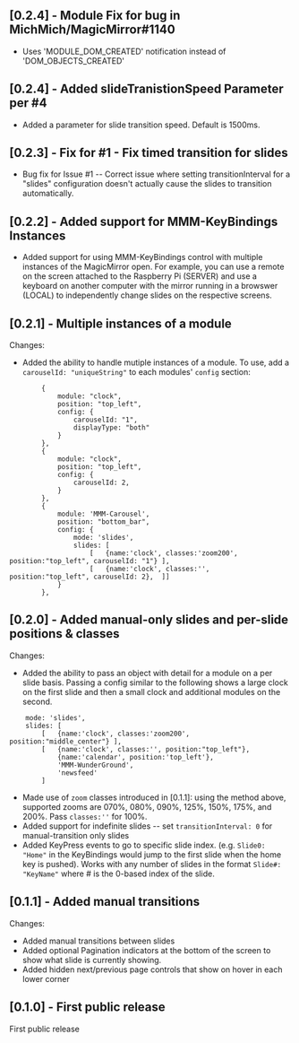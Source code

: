 ## <a name="0_2_4"></a>[0.2.4] - Module Fix for bug in MichMich/MagicMirror#1140

* Uses 'MODULE_DOM_CREATED' notification instead of 'DOM_OBJECTS_CREATED'

## <a name="0_2_4"></a>[0.2.4] - Added slideTranistionSpeed Parameter per #4

* Added a parameter for slide transition speed. Default is 1500ms.


## <a name="0_2_3"></a>[0.2.3] - Fix for #1 - Fix timed transition for slides

* Bug fix for Issue #1 -- Correct issue where setting transitionInterval for a "slides" configuration doesn't actually cause the slides to transition automatically.

## <a name="0_2_2"></a>[0.2.2] - Added support for MMM-KeyBindings Instances

* Added support for using MMM-KeyBindings control with multiple instances of the MagicMirror open.  For example, you can use a remote on the screen attached to the Raspberry Pi (SERVER) and use a keyboard on another computer with the mirror running in a browswer (LOCAL) to independently change slides on the respective screens.


## <a name="0_2_1"></a>[0.2.1] - Multiple instances of a module

Changes:

* Added the ability to handle mutiple instances of a module. To use, add a `carouselId: "uniqueString"` to each modules' `config` section:
```
        {
            module: "clock",
            position: "top_left",
            config: {
				carouselId: "1",
                displayType: "both"
            }
        },
        {
            module: "clock",
            position: "top_left",
            config: {
				carouselId: 2,
			}
        },
        {
            module: 'MMM-Carousel',
            position: "bottom_bar",
            config: {
                mode: 'slides',
                slides: [
                    [   {name:'clock', classes:'zoom200', position:"top_left", carouselId: "1"} ],
                    [   {name:'clock', classes:'', position:"top_left", carouselId: 2},  ]]
            }
        },
```

## [0.2.0] - Added manual-only slides and per-slide positions & classes

Changes:

* Added the ability to pass an object with detail for a module on a per slide basis.  Passing a config similar to the following shows a large clock on the first slide and then a small clock and additional modules on the second.
```
    mode: 'slides',
    slides: [
        [   {name:'clock', classes:'zoom200', position:"middle_center"} ],
        [   {name:'clock', classes:'', position:"top_left"}, 
            {name:'calendar', position:'top_left'}, 
            'MMM-WunderGround', 
            'newsfeed'
        ]
```
* Made use of `zoom` classes introduced in [0.1.1]: using the method above, supported zooms are 070%, 080%, 090%, 125%, 150%, 175%, and 200%. Pass `classes:''` for 100%.
* Added support for indefinite slides -- set `transitionInterval: 0` for manual-transition only slides
* Added KeyPress events to go to specific slide index. (e.g. `Slide0: "Home"` in the KeyBindings would jump to the first slide when the home key is pushed). Works with any number of slides in the format `Slide#: "KeyName"` where # is the 0-based index of the slide.

## [0.1.1] - Added manual transitions

Changes:

* Added manual transitions between slides
* Added optional Pagination indicators at the bottom of the screen to show what slide is currently showing.
* Added hidden next/previous page controls that show on hover in each lower corner

## [0.1.0] - First public release

First public release
